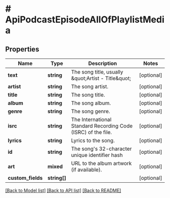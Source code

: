 # # ApiPodcastEpisodeAllOfPlaylistMedia

## Properties

Name | Type | Description | Notes
------------ | ------------- | ------------- | -------------
**text** | **string** | The song title, usually \&quot;Artist - Title\&quot; | [optional]
**artist** | **string** | The song artist. | [optional]
**title** | **string** | The song title. | [optional]
**album** | **string** | The song album. | [optional]
**genre** | **string** | The song genre. | [optional]
**isrc** | **string** | The International Standard Recording Code (ISRC) of the file. | [optional]
**lyrics** | **string** | Lyrics to the song. | [optional]
**id** | **string** | The song&#39;s 32-character unique identifier hash | [optional]
**art** | **mixed** | URL to the album artwork (if available). | [optional]
**custom_fields** | **string[]** |  | [optional]

[[Back to Model list]](../../README.md#models) [[Back to API list]](../../README.md#endpoints) [[Back to README]](../../README.md)
